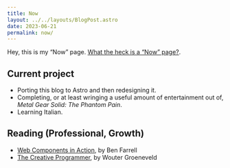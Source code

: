 ```yaml
---
title: Now
layout: ../../layouts/BlogPost.astro
date: 2023-06-21
permalink: now/
---
```


Hey, this is my “Now” page. [What the heck is a “Now” page?](https://nownownow.com/).

## Current project

* Porting this blog to Astro and then redesigning it.
* Completing, or at least wringing a useful amount of entertainment out of, _Metal Gear Solid: The Phantom Pain_.
* Learning Italian.

## Reading (Professional, Growth)

* [Web Components in Action](https://www.manning.com/books/web-components-in-action), by Ben Farrell
* [The Creative Programmer](https://www.manning.com/books/the-creative-programmer), by Wouter Groeneveld


